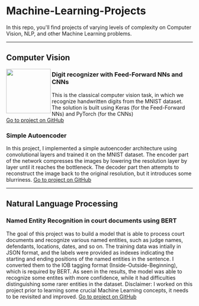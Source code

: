 # Machine-Learning-Projects
In this repo, you'll find projects of varying levels of complexity on Computer Vision, NLP, and other Machine Learning problems.

<hr/>
<h2> Computer Vision </h2>
<img align='left' src="https://github.com/leutrim-uka/Machine-Learning-Projects/assets/67911249/2266f2d5-0c87-4918-8f85-1df1d45ab439" height=120 width=120>

<h3>Digit recognizer with Feed-Forward NNs and CNNs</h3>
This is the classical computer vision task, in which we recognize handwritten digits from the MNIST dataset.
The solution is built using Keras (for the Feed-Forward NNs) and PyTorch (for the CNNs) <br/>
<a href="https://github.com/leutrim-uka/Machine-Learning-Projects/blob/main/computer_vision/digit-recognizer-pytorch-keras.ipynb" target="_blank">Go to project on GitHub</a>

<h3>Simple Autoencoder</h3>
In this project, I implemented a simple autoencoder architecture using convolutional layers and trained it on the MNIST dataset. The encoder part of the network
compresses the images by lowering the resolution layer by layer until it reaches the bottleneck. The decoder part then attempts to reconstruct the image back to 
the original resolution, but it introduces some blurriness.
<a href="https://github.com/leutrim-uka/Machine-Learning-Projects/blob/main/computer_vision/autoencoder.ipynb" target="_blank">Go to project on GitHub</a>

<hr/>
<h2> Natural Language Processing </h2>

<h3>Named Entity Recognition in court documents using BERT</h3>
The goal of this project was to build a model that is able to process court documents and recognize various named entities, such as judge names, defendants, locations, dates, and so on. The training data was intially in JSON format, and the labels were provided as indexes indicating the starting and ending positions of the named entities in the sentence. I converted them to the IOB tagging format (Inside-Outside-Beginning), which is required by BERT. As seen in the results, the model was able to recognize some entites with more confidence, while it had difficulties distinguishing some rarer entities in the dataset. Disclaimer: I worked on this project prior to learning some crucial Machine Learning concepts, it needs to be revisited and improved.
<a href="https://github.com/leutrim-uka/Machine-Learning-Projects/tree/main/NLP/NamedEntityRecognition_CourtDocuments" target="_blank">Go to project on GitHub</a>

